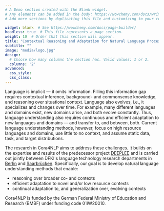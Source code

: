 ```yaml
---
# A Demo section created with the Blank widget.
# Any elements can be added in the body: https://wowchemy.com/docs/writing-markdown-latex/
# Add more sections by duplicating this file and customizing to your requirements.

widget: blank  # See https://wowchemy.com/docs/page-builder/
headless: true  # This file represents a page section.
weight: 10  # Order that this section will appear.
title: "Contextual Reasoning and Adaptation for Natural Language Processing"
subtitle: ""
image: "media/logo.jpg"
design:
  # Choose how many columns the section has. Valid values: 1 or 2.
  columns: '2'
advanced:
  css_style:
  css_class:
---
```


Language is implicit — it omits information. Filling this information gap requires contextual inference, background- and commonsense knowledge, and reasoning over situational context. Language also evolves, i.e., it specializes and changes over time. For example, many different languages and domains exist, new domains arise, and both evolve constantly. Thus, language understanding also requires continuous and efficient adaptation to new languages and domains — and transfer to, and between, both. Current language understanding methods, however, focus on high resource languages and domains, use little to no context, and assume static data, task, and target distributions.

The research in Cora4NLP aims to address these challenges. It builds on the expertise and results of the predecessor project [DEEPLEE](https://www.deeplee.de) and is carried out jointly between DFKI's language technology research departments in [Berlin](https://www.dfki.de/en/web/research/research-departments/speech-and-language-technology/) and [Saarbrücken](https://www.dfki.de/en/web/research/research-departments/multilinguality-and-language-technology/). Specifically, our goal is to develop natural language understanding methods that enable:

- reasoning over broader co- and contexts
- efficient adaptation to novel and/or low resource contexts
- continual adaptation to, and generalization over, evolving contexts

Cora4NLP is funded by the German Federal Ministry of Education and Research (BMBF) under funding code 01IW20010.